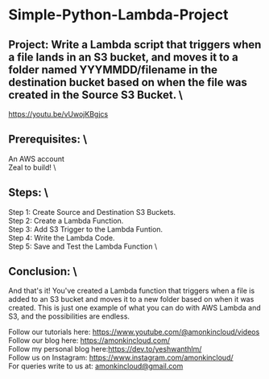 # Simple-Python-Lambda-Project

## Project: Write a Lambda script that triggers when a file lands in an S3 bucket, and moves it to a folder named YYYMMDD/filename in the destination bucket based on when the file was created in the Source S3 Bucket. \

https://youtu.be/vUwojKBgjcs

## Prerequisites: \

An AWS account \
Zeal to build! \

## Steps: \

Step 1: Create Source and Destination S3 Buckets. \
Step 2: Create a Lambda Function. \
Step 3: Add S3 Trigger to the Lambda Funtion. \
Step 4: Write the Lambda Code. \
Step 5: Save and Test the Lambda Function \

## Conclusion: \

And that's it! You've created a Lambda function that triggers when a file is added to an S3 bucket and moves it to a new folder based on when it was created. This is just one example of what you can do with AWS Lambda and S3, and the possibilities are endless.


Follow our tutorials here: https://www.youtube.com/@amonkincloud/videos \
Follow our blog here: https://amonkincloud.com/ \
Follow my personal blog here:https://dev.to/yeshwanthlm/ \
Follow us on Instagram: https://www.instagram.com/amonkincloud/ \
For queries write to us at: amonkincloud@gmail.com









